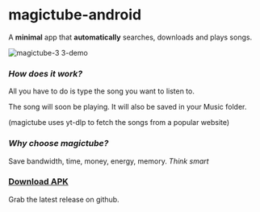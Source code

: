
# magictube-android

A **minimal** app that **automatically** searches, downloads and plays songs.

![magictube-3 3-demo](https://user-images.githubusercontent.com/26126049/132048639-4cce478e-2aef-4f21-80a5-9b97d370f07a.gif)

### *How does it work?*

All you have to do is type the song you want to listen to.

The song will soon be playing. It will also be saved in your Music folder.

(magictube uses yt-dlp to fetch the songs from a popular website)

### *Why choose magictube?*

Save bandwidth, time, money, energy, memory. *Think smart*

### [Download APK](https://github.com/anonwins/magictube-android/releases/latest)

Grab the latest release on github.
